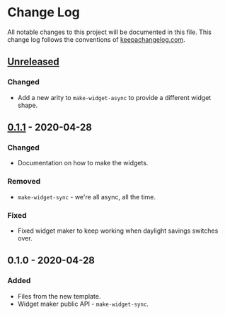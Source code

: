 # Change Log
All notable changes to this project will be documented in this file. This change log follows the conventions of [keepachangelog.com](http://keepachangelog.com/).

## [Unreleased]
### Changed
- Add a new arity to `make-widget-async` to provide a different widget shape.

## [0.1.1] - 2020-04-28
### Changed
- Documentation on how to make the widgets.

### Removed
- `make-widget-sync` - we're all async, all the time.

### Fixed
- Fixed widget maker to keep working when daylight savings switches over.

## 0.1.0 - 2020-04-28
### Added
- Files from the new template.
- Widget maker public API - `make-widget-sync`.

[Unreleased]: https://github.com/your-name/musicxml/compare/0.1.1...HEAD
[0.1.1]: https://github.com/your-name/musicxml/compare/0.1.0...0.1.1
